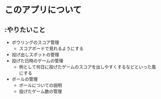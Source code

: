 # このアプリについて
## :やりたいこと
- ボウリングのスコア管理
    - スコアボードで見れるようにする
- 投げ出しスポットの管理
- 投げた日時のゲームの管理
    - 例として何日に投げたゲームのスコアを出しやすくするなどといった風にする
- ボールの管理
    - ボールについての説明
    - 投げたゲーム数の管理
